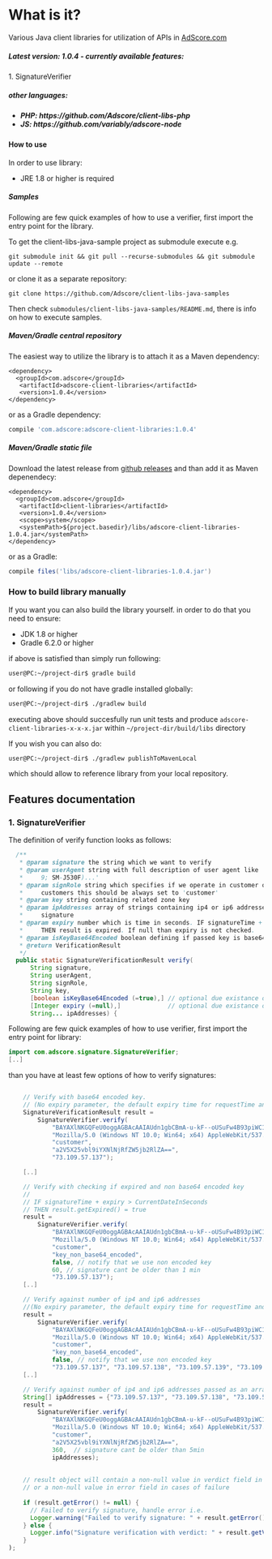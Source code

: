 <h1>What is it?</h1>

Various Java client libraries for utilization of APIs in <a href="https://adscore.com">AdScore.com</a>

<h5> Latest version: 1.0.4 - currently available features: </h5>
1. SignatureVerifier

<h5> other languages: <h5>
<ul>
 <li> PHP: https://github.com/Adscore/client-libs-php </li>
 <li> JS: https://github.com/variably/adscore-node </li>
</ul>

<h4>How to use</h3>

In order to use library:
- JRE 1.8 or higher is required

<h5>Samples</h5>
Following are few quick examples of how to use a verifier,
 first import the entry point for the library.
 
To get the client-libs-java-sample project as submodule execute e.g.
```
git submodule init && git pull --recurse-submodules && git submodule update --remote
```
or clone it as a separate repository:
```
git clone https://github.com/Adscore/client-libs-java-samples 
```

Then check `submodules/client-libs-java-samples/README.md`, there is info on how to execute samples.

<h5>Maven/Gradle central repository</h5>

The easiest way to utilize the library is to attach it as a Maven dependency:

```maven
<dependency>
  <groupId>com.adscore</groupId>
   <artifactId>adscore-client-libraries</artifactId>
   <version>1.0.4</version>
</dependency>
```

or as a Gradle dependency:

```gradle
compile 'com.adscore:adscore-client-libraries:1.0.4'
```

<h5>Maven/Gradle static file</h5>

Download the latest release from <a href="https://github.com/Adscore/client-libs-java/releases"> github releases<a/> and than add it as Maven depenendecy:

```maven
<dependency>
  <groupId>com.adscore</groupId>
   <artifactId>client-libraries</artifactId>
   <version>1.0.4</version>
   <scope>system</scope>
   <systemPath>${project.basedir}/libs/adscore-client-libraries-1.0.4.jar</systemPath>
</dependency>
```
or as a Gradle:

```gradle
compile files('libs/adscore-client-libraries-1.0.4.jar')
```

<h3>How to build library manually</h3>

If you want you can also build the library yourself. in order to do that you need to ensure:
- JDK 1.8 or higher
- Gradle 6.2.0 or higher

if above is satisfied than simply run following:

```bash
user@PC:~/project-dir$ gradle build
```
or following if you do not have gradle installed globally:
```bash
user@PC:~/project-dir$ ./gradlew build
```

executing above should succesfully run unit tests and produce `adscore-client-libraries-x-x-x.jar` within `~/project-dir/build/libs` directory

If you wish you can also do:

```bash
user@PC:~/project-dir$ ./gradlew publishToMavenLocal
```

which should allow to reference library from your local repository.

<h2> Features documentation </h2>

<h3>1. SignatureVerifier</h3>

The definition of verify function looks as follows:

```java
  /**
   * @param signature the string which we want to verify
   * @param userAgent string with full description of user agent like 'Mozilla/5.0 (Linux; Android
   *     9; SM-J530F)...'
   * @param signRole string which specifies if we operate in customer or master role. For AdScore
   *     customers this should be always set to 'customer'
   * @param key string containing related zone key
   * @param ipAddresses array of strings containing ip4 or ip6 addresses against which we check
   *     signature
   * @param expiry number which is time in seconds. IF signatureTime + expiry > CurrentDateInSeconds
   *     THEN result is expired. If null than expiry is not checked.
   * @param isKeyBase64Encoded boolean defining if passed key is base64 encoded or not
   * @return VerificationResult
   */
  public static SignatureVerificationResult verify(
      String signature,
      String userAgent,
      String signRole,
      String key,
      [boolean isKeyBase64Encoded (=true),] // optional due existance of overloaded function
      [Integer expiry (=null),]             // optional due existance of overloaded function
      String... ipAddresses) {
```

Following are few quick examples of how to use verifier, first import the entry point for library:

```java
import com.adscore.signature.SignatureVerifier;
[..]
```

than you have at least few options of how to verify signatures:

```java

    // Verify with base64 encoded key.
    // (No expiry parameter, the default expiry time for requestTime and signatureTime is 60s)
    SignatureVerificationResult result =
        SignatureVerifier.verify(
            "BAYAXlNKGQFeU0oggAGBAcAAIAUdn1gbCBmA-u-kF--oUSuFw4B93piWC1Dn-D_1_6gywQAgEXCqgk2zPD6hWI1Y2rlrtV-21eIYBsms0odUEXNbRbA",
            "Mozilla/5.0 (Windows NT 10.0; Win64; x64) AppleWebKit/537.36 (KHTML, like Gecko) Chrome/65.0.3325.181 Safari/537.36",
            "customer",
            "a2V5X25vbl9iYXNlNjRfZW5jb2RlZA==",
            "73.109.57.137");

    [..]

    // Verify with checking if expired and non base64 encoded key
    //
    // IF signatureTime + expiry > CurrentDateInSeconds
    // THEN result.getExpired() = true
    result =
        SignatureVerifier.verify(
            "BAYAXlNKGQFeU0oggAGBAcAAIAUdn1gbCBmA-u-kF--oUSuFw4B93piWC1Dn-D_1_6gywQAgEXCqgk2zPD6hWI1Y2rlrtV-21eIYBsms0odUEXNbRbA",
            "Mozilla/5.0 (Windows NT 10.0; Win64; x64) AppleWebKit/537.36 (KHTML, like Gecko) Chrome/65.0.3325.181 Safari/537.36",
            "customer",
            "key_non_base64_encoded",
            false, // notify that we use non encoded key
            60, // signature cant be older than 1 min 
            "73.109.57.137");
    [..]

    // Verify against number of ip4 and ip6 addresses
    //(No expiry parameter, the default expiry time for requestTime and signatureTime is 60s)
    result =
        SignatureVerifier.verify(
            "BAYAXlNKGQFeU0oggAGBAcAAIAUdn1gbCBmA-u-kF--oUSuFw4B93piWC1Dn-D_1_6gywQAgEXCqgk2zPD6hWI1Y2rlrtV-21eIYBsms0odUEXNbRbA",
            "Mozilla/5.0 (Windows NT 10.0; Win64; x64) AppleWebKit/537.36 (KHTML, like Gecko) Chrome/65.0.3325.181 Safari/537.36",
            "customer",
            "key_non_base64_encoded",
            false, // notify that we use non encoded key
            "73.109.57.137", "73.109.57.138", "73.109.57.139", "73.109.57.140", "0:0:0:0:0:ffff:4d73:55d3", "0:0:0:0:0:fffff:4d73:55d4", "0:0:0:0:0:fffff:4d73:55d5", "0:0:0:0:0:fffff:4d73:55d6");
    [..]

    // Verify against number of ip4 and ip6 addresses passed as an array
    String[] ipAddresses = {"73.109.57.137", "73.109.57.138", "73.109.57.139", "73.109.57.140", "0:0:0:0:0:ffff:4d73:55d3", "0:0:0:0:0:fffff:4d73:55d4", "0:0:0:0:0:fffff:4d73:55d5", "0:0:0:0:0:fffff:4d73:55d6"};
    result =
        SignatureVerifier.verify(
            "BAYAXlNKGQFeU0oggAGBAcAAIAUdn1gbCBmA-u-kF--oUSuFw4B93piWC1Dn-D_1_6gywQAgEXCqgk2zPD6hWI1Y2rlrtV-21eIYBsms0odUEXNbRbA",
            "Mozilla/5.0 (Windows NT 10.0; Win64; x64) AppleWebKit/537.36 (KHTML, like Gecko) Chrome/65.0.3325.181 Safari/537.36",
            "customer",
            "a2V5X25vbl9iYXNlNjRfZW5jb2RlZA==",
            360,  // signature cant be older than 5min
            ipAddresses);
    
    
    // result object will contain a non-null value in verdict field in case of success
    // or a non-null value in error field in cases of failure
    
    if (result.getError() != null) {
      // Failed to verify signature, handle error i.e.
      Logger.warning("Failed to verify signature: " + result.getError());
    } else {
      Logger.info("Signature verification with verdict: " + result.getVerdict() + " for ip " + result.getIpAddress());
    }
);
```